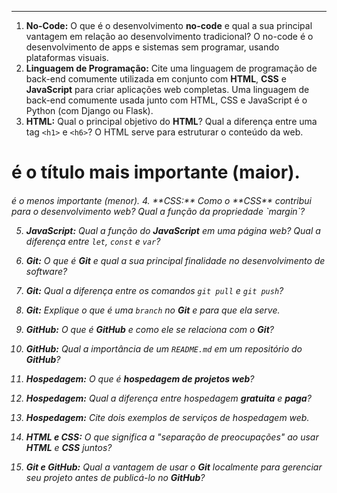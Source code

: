---

1.  **No-Code:** O que é o desenvolvimento **no-code** e qual a sua principal vantagem em relação ao desenvolvimento tradicional?
O no-code é o desenvolvimento de apps e sistemas sem programar, usando plataformas visuais.
2.  **Linguagem de Programação:** Cite uma linguagem de programação de back-end comumente utilizada em conjunto com **HTML**, **CSS** e **JavaScript** para criar aplicações web completas.
Uma linguagem de back-end comumente usada junto com HTML, CSS e JavaScript é o Python (com Django ou Flask).
3.  **HTML:** Qual o principal objetivo do **HTML**? Qual a diferença entre uma tag `<h1>` e `<h6>`?
O HTML serve para estruturar o conteúdo da web.

 <h1> é o título mais importante (maior).
 <h6> é o menos importante (menor).
4.  **CSS:** Como o **CSS** contribui para o desenvolvimento web? Qual a função da propriedade `margin`?

5.  **JavaScript:** Qual a função do **JavaScript** em uma página web? Qual a diferença entre `let`, `const` e `var`?

6.  **Git:** O que é **Git** e qual a sua principal finalidade no desenvolvimento de software?

7.  **Git:** Qual a diferença entre os comandos `git pull` e `git push`?

8.  **Git:** Explique o que é uma `branch` no **Git** e para que ela serve.

9.  **GitHub:** O que é **GitHub** e como ele se relaciona com o **Git**?

10. **GitHub:** Qual a importância de um `README.md` em um repositório do **GitHub**?

11. **Hospedagem:** O que é **hospedagem de projetos web**?

12. **Hospedagem:** Qual a diferença entre hospedagem **gratuita** e **paga**?

13. **Hospedagem:** Cite dois exemplos de serviços de hospedagem web.

14. **HTML e CSS:** O que significa a "separação de preocupações" ao usar **HTML** e **CSS** juntos?

15. **Git e GitHub:** Qual a vantagem de usar o **Git** localmente para gerenciar seu projeto antes de publicá-lo no **GitHub**?
